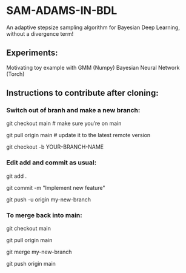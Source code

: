 # SAM-ADAMS-IN-BDL

An adaptive stepsize sampling algorithm for Bayesian Deep Learning, without a divergence term!

## Experiments:

Motivating toy example with GMM (Numpy)
Bayesian Neural Network (Torch)


## Instructions to contribute after cloning:

### Switch out of branh and make a new branch:

git checkout main          # make sure you’re on main

git pull origin main        # update it to the latest remote version

git checkout -b YOUR-BRANCH-NAME

### Edit add and commit as usual:

git add .

git commit -m "Implement new feature"

git push -u origin my-new-branch


### To merge back into main:

git checkout main

git pull origin main

git merge my-new-branch

git push origin main


